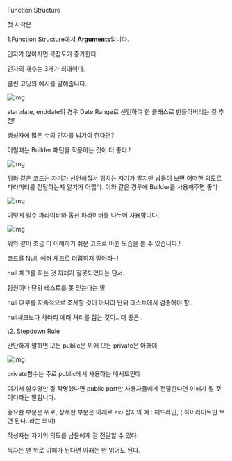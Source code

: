 Function Structure

첫 시작은 

1.Function Structure에서 **Arguments**입니다.

인자가 많아지면 복잡도가 증가한다.

인자의 개수는 3개가 최대이다.

클린 코딩의 예시를 말해줍니다.

![img](https://blog.kakaocdn.net/dn/mw1Em/btrsMa12syg/dle3KTrhQtLQBQeNUhBsU1/img.png)

startdate, enddate의 경우 Date Range로 선언하여 한 클래스로 만들어버리는 걸 추천!

생성자에 많은 수의 인자를 넘겨야 한다면?

이럴때는 Builder 패턴을 적용하는 것이 더 좋다.!

![img](https://blog.kakaocdn.net/dn/dgpsGW/btrsA7MzjSX/joKEy5L3IHmgX4myBZSww0/img.png)

위와 같은 코드는 자기가 선언해줘서 위치는 자기가 알지만 남들이 보면 어떠한 의도로 파라미터를 전달하는지 알기가 어렵다. 이와 같은 경우에 Builder를 사용해주면 좋다

![img](https://blog.kakaocdn.net/dn/N5UjK/btrsOhlTLsc/zzxKN6PJwEZ1kAscQLkFm0/img.png)

이렇게 필수 파라미터와 옵션 파라미터를 나누어 사용합니다.

![img](https://blog.kakaocdn.net/dn/nm7WO/btrsMWvyRrQ/hN5o2uFs3cf7pRuZLic5SK/img.png)

위와 같이 조금 더 이해하기 쉬운 코드로 바뀐 모습을 볼 수 있습니다.!

코드를 Null, 에러 체크로 더럽히지 말아라~!

null 체크를 하는 것 자체가 잘못되었다는 단서..

팀원이나 단위 테스트를 못 믿는다는 말

null 여부를 지속적으로 조사할 것이 아니라 단위 테스트에서 검증해야 함..

null체크보다 차라리 에러 처리를 잡는 것이.. 더 좋은.. 

\2. Stepdown Rule

간단하게 말하면 모든 public은 위에 모든 private은 아래에

![img](https://blog.kakaocdn.net/dn/buFs5f/btrsMVXHtlv/m0Q7G7yDroJtkQskE0mCXK/img.png)

private함수는 주로 public에서 사용하는 메서드인데 

여기서 함수명만 잘 작명했다면 public part만 사용자들에게 전달한다면 이해가 될 것이다라는 말입니다.

중요한 부분은 위로, 상세한 부분은 아래로 ex) 잡지의 예 : 헤드라인, ( 하이라이트만 보면 된다..라는 의미)

작성자는 자기의 의도를 남들에게 잘 전달할 수 있다.

독자는 맨 위로 이해가 된다면 아래는 안 읽어도 된다.

 

 
